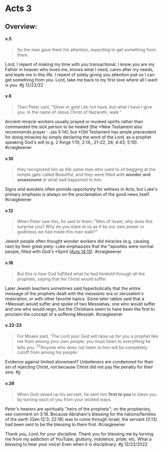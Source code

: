 # Acts 3

## Overview:


#### v.5
>So the man gave them his attention, expecting to get something from them.

Lord, I repent of making my time with you transactional. I know you are my Father in heaven who loves me, knows what I need, cares after my needs, and leads me in this life. I repent of solely giving you attention just so I can get something from you. Lord, take me back to my first love where all I want is you.
#jj 12/22/22

#### v.6
>Then Peter said, "Silver or gold I do not have, but what I have I give you. In the name of Jesus Christ of Nazareth, walk."

Ancient miracle workers usually prayed or invoked spirits rather than commanded the sick person to be healed (the \*New Testament also recommends prayer - Jas 5:14); but \*Old Testament has ample precendent for doing miracles by simply declaring the word of the Lord, as a prophet speaking God's will (e.g. 2 Kings 1:10; 2:14;, 21-22, 24; 4:43; 5:10).
#craigkeener 

#### v.10
>they recognized him as the same man who used to sit begging at the temple gate called Beautiful, and they were filled with **wonder and amazement** at what had happened to him.

Signs and wonders often provide opportunity for witness in Acts, but Luke's primary emphasis is always on the proclamation of the good news itself.
#craigkeener 

#### v.12
>When Peter saw this, he said to them: "Men of Israel, why does this surprise you? Why do you stare at us as if by our own power or godliness we had made this man walk?"

Jewish people often thought wonder workers did miracles (e.g. causing rain) by their great piety. Luke emphasizes that the \*apostles were normal people, filled with God's \*Spirit ([Acts 14:15](Acts14#v.15)).
#craigkeener 

#### v.18
>But this is how God fulfilled what he had foretold through all the prophets, saying that his Christ would suffer.

Later Jewish teachers sometimes said hyperbolically that the entire message of the prophets dealt with the messianic era or Jerusalem's restoration, or with other favorite topics. Some later rabbis said that a \*Messiah would suffer and spoke of two Messiahas, one who would suffer and one who would reign, but the Christians seem to have been the first to proclaim the concept of a suffering Messiah.
#craigkeener 



#### v.22-23
>For Moses said, 'The Lord your God will raise up for you a prophet like me from among your own people; you must listen to everything he tells you. <sup>23</sup>Anyone who does not listen to him will be completely cutoff from among his people.'

Evidence against limited atonement? Unbelievers are condemned for their sin of rejecting Christ, not because Christ did not pay the penalty for their sins.
#jj 

#### v.26
>When God raised up his servant, he sent him **first to you** to bless you by turning each of you from your wicked ways.

Peter's hearers are spiritually "heirs of the prophets"; on the prophecies, see comment on 3:18. Because Abraham's blessing for the nations/families of the earth (Gen 12:3; 22:18) was to come through Israel, the servant (3:13) had been sent to be the blessing to them first.
#craigkeener 

Thank you, Lord, for your discipline. Thank you for blessing me by turning me from my addiction of YouTube, gluttony, indolence, pride, etc. What a blessing to hear your voice! Even when it is disciplinary.
#jj 12/22/2022
